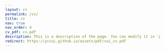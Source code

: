 ```yaml
---
layout: cv
permalink: /cv/
title: cv
nav: true
nav_order: 4
cv_pdf: cv.pdf
description: This is a description of the page. You can modify it in 'pages/_cv.md'. You can also change or remove the top pdf download button.
redirect: https://yccui.github.io/assets/pdf/cui_cv.pdf
---
```

